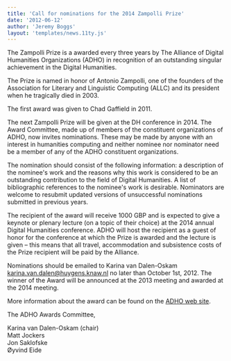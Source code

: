 ```yaml
---
title: 'Call for nominations for the 2014 Zampolli Prize'
date: '2012-06-12'
author: 'Jeremy Boggs'
layout: 'templates/news.11ty.js'
---
```

The Zampolli Prize is a awarded every three years by The Alliance of Digital Humanities Organizations (ADHO) in recognition of an outstanding singular achievement in the Digital Humanities.

The Prize is named in honor of Antonio Zampolli, one of the founders of the Association for Literary and Linguistic Computing (ALLC) and its president when he tragically died in 2003.

The first award was given to Chad Gaffield in 2011.

The next Zampolli Prize will be given at the DH conference in 2014. The Award Committee, made up of members of the constituent organizations of ADHO, now invites nominations. These may be made by anyone with an interest in humanities computing and neither nominee nor nominator need be a member of any of the ADHO constituent organizations.

The nomination should consist of the following information: a description of the nominee's work and the reasons why this work is considered to be an outstanding contribution to the field of Digital Humanities. A list of bibliographic references to the nominee's work is desirable. Nominators are welcome to resubmit updated versions of unsuccessful nominations submitted in previous years.

The recipient of the award will receive 1000 GBP and is expected to give a keynote or plenary lecture (on a topic of their choice) at the 2014 annual Digital Humanities conference. ADHO will host the recipient as a guest of honor for the conference at which the Prize is awarded and the lecture is given – this means that all travel, accommodation and subsistence costs of the Prize recipient will be paid by the Alliance.

Nominations should be emailed to Karina van Dalen-Oskam [karina.van.dalen@huygens.knaw.nl](mailto:karina.van.dalen@huygens.knaw.nl) no later than October 1st, 2012. The winner of the Award will be announced at the 2013 meeting and awarded at the 2014 meeting.

More information about the award can be found on the [ADHO web site](http://www.digitalhumanities.org/awards/ZampolliPrize).

The ADHO Awards Committee,

Karina van Dalen-Oskam (chair)  
Matt Jockers  
Jon Saklofske  
Øyvind Eide
